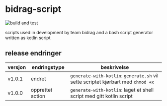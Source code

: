 # bidrag-script

![build and test](https://github.com/navikt/bidrag-scripts/workflows/build%20and%20test/badge.svg)

scripts used in development by team bidrag and a bash script generator written as kotlin script

## release endringer

versjon | endringstype      | beskrivelse
---|---|---
v1.0.1 | endret | `generate-with-kotlin`: `generate.sh` vil sette scriptet kjørbart med `chmod +x`
v1.0.0 | opprettet action | `generate-with-kotlin`: laget et shell script med gitt kotlin script 
